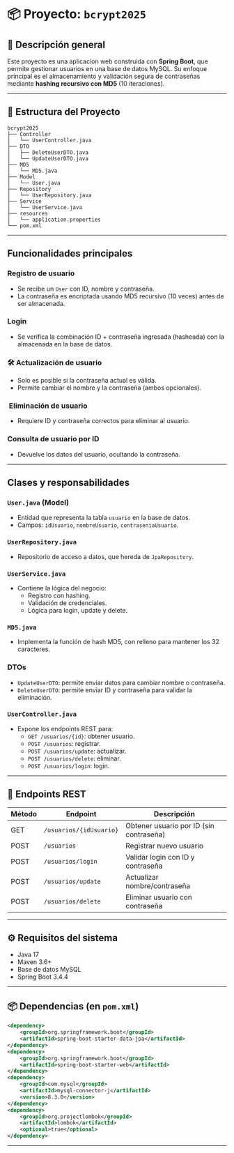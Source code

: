 
# 📦 Proyecto: `bcrypt2025`

## 🧾 Descripción general

Este proyecto es una aplicacion web construida con **Spring Boot**, que permite gestionar usuarios en una base de datos MySQL. Su enfoque principal es el almacenamiento y validación segura de contraseñas mediante **hashing recursivo con MD5** (10 iteraciones).

---

## 📂 Estructura del Proyecto

```
bcrypt2025
├── Controller
│   └── UserController.java
├── DTO
│   ├── DeleteUserDTO.java
│   └── UpdateUserDTO.java
├── MD5
│   └── MD5.java
├── Model
│   └── User.java
├── Repository
│   └── UserRepository.java
├── Service
│   └── UserService.java
├── resources
│   └── application.properties
└── pom.xml
```

---

##  Funcionalidades principales

###  Registro de usuario
- Se recibe un `User` con ID, nombre y contraseña.
- La contraseña es encriptada usando MD5 recursivo (10 veces) antes de ser almacenada.

###  Login
- Se verifica la combinación ID + contraseña ingresada (hasheada) con la almacenada en la base de datos.

### 🛠 Actualización de usuario
- Solo es posible si la contraseña actual es válida.
- Permite cambiar el nombre y la contraseña (ambos opcionales).

### ️ Eliminación de usuario
- Requiere ID y contraseña correctos para eliminar al usuario.

###  Consulta de usuario por ID
- Devuelve los datos del usuario, ocultando la contraseña.

---

##  Clases y responsabilidades

### `User.java` (Model)
- Entidad que representa la tabla `usuario` en la base de datos.
- Campos: `idUsuario`, `nombreUsuario`, `contraseniaUsuario`.

### `UserRepository.java`
- Repositorio de acceso a datos, que hereda de `JpaRepository`.

### `UserService.java`
- Contiene la lógica del negocio:
  - Registro con hashing.
  - Validación de credenciales.
  - Lógica para login, update y delete.

### `MD5.java`
- Implementa la función de hash MD5, con relleno para mantener los 32 caracteres.

### DTOs
- `UpdateUserDTO`: permite enviar datos para cambiar nombre o contraseña.
- `DeleteUserDTO`: permite enviar ID y contraseña para validar la eliminación.

### `UserController.java`
- Expone los endpoints REST para:
  - `GET /usuarios/{id}`: obtener usuario.
  - `POST /usuarios`: registrar.
  - `POST /usuarios/update`: actualizar.
  - `POST /usuarios/delete`: eliminar.
  - `POST /usuarios/login`: login.

---

## 🧪 Endpoints REST

| Método | Endpoint          | Descripción                            |
|--------|-------------------|----------------------------------------|
| GET    | `/usuarios/{idUsuario}` | Obtener usuario por ID (sin contraseña)|
| POST   | `/usuarios`       | Registrar nuevo usuario
| POST   | `/usuarios/login` | Validar login con ID y contraseña      |
| POST   | `/usuarios/update` | Actualizar nombre/contraseña           |
| POST   | `/usuarios/delete` | Eliminar usuario con contraseña        |

---

## ⚙️ Requisitos del sistema

- Java 17
- Maven 3.6+
- Base de datos MySQL
- Spring Boot 3.4.4

---

## 📦 Dependencias (en `pom.xml`)
```xml
<dependency>
    <groupId>org.springframework.boot</groupId>
    <artifactId>spring-boot-starter-data-jpa</artifactId>
</dependency>
<dependency>
    <groupId>org.springframework.boot</groupId>
    <artifactId>spring-boot-starter-web</artifactId>
</dependency>
<dependency>
    <groupId>com.mysql</groupId>
    <artifactId>mysql-connector-j</artifactId>
    <version>8.3.0</version>
</dependency>
<dependency>
    <groupId>org.projectlombok</groupId>
    <artifactId>lombok</artifactId>
    <optional>true</optional>
</dependency>
```

---
